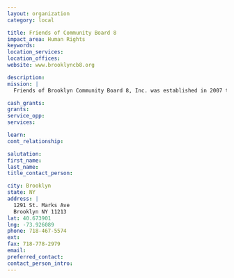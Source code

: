 ```yaml
---
layout: organization
category: local

title: Friends of Community Board 8
impact_area: Human Rights
keywords: 
location_services: 
location_offices: 
website: www.brooklyncb8.org

description: 
mission: |
  Friends of Brooklyn Community Board 8, Inc. was established in 2007 to support work of Brooklyn Community Board 8 and improve the quality of life in the district. Friends provides planning, advocacy, research and administrative resources to supplement the limited capacities and budget of the Community Board, thus enabling the Board to properly carry out its Charter mandated responsibilities of evaluating the needs of and advocating on behalf of its communities. Through the contributions of public and private resources, Friends of Community Board 8, Inc aims to drive the balanced growth of all the communities it serves.

cash_grants: 
grants: 
service_opp: 
services: 

learn: 
cont_relationship: 

salutation: 
first_name: 
last_name: 
title_contact_person: 

city: Brooklyn
state: NY
address: |
  1291 St. Marks Ave  
  Brooklyn NY 11213
lat: 40.673901
lng: -73.926089
phone: 718-467-5574
ext: 
fax: 718-778-2979
email: 
preferred_contact: 
contact_person_intro: 
---
```

